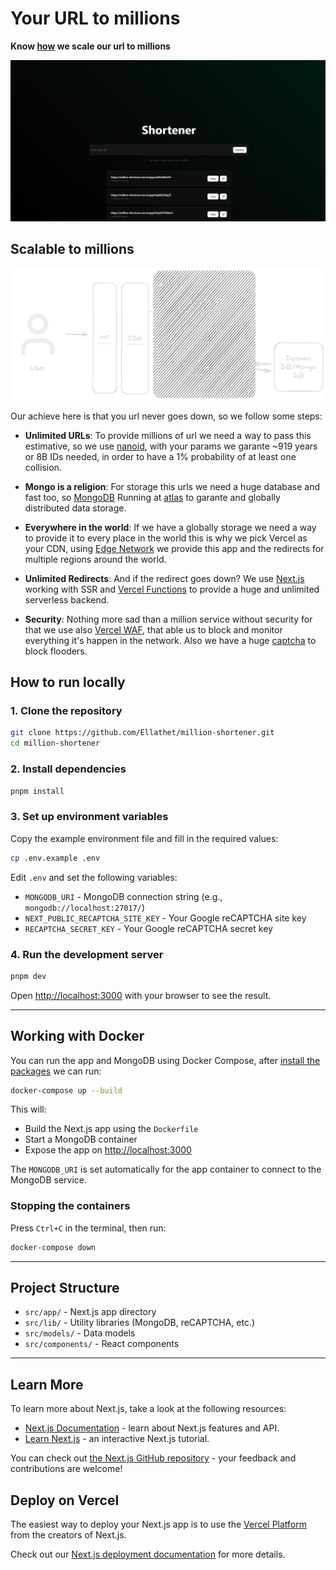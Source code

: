 # Your URL to millions
**Know [how](#scalable-way) we scale our url to millions**

![alt text](./assets/screenshot.png)

## Scalable to millions

![alt text](./assets/system-design.png)

Our achieve here is that you url never goes down, so we follow some steps:

- **Unlimited URLs**: To provide millions of url we need a way to pass this estimative, so we use [nanoid](https://github.com/ai/nanoid), with your params we garante ~919 years or 8B IDs needed, in order to have a 1% probability of at least one collision.

- **Mongo is a religion**: For storage this urls we need a huge database and fast too, so [MongoDB](https://www.mongodb.com/) Running at [atlas](https://www.mongodb.com/products/platform/atlas-database) to garante and globally distributed data storage.

- **Everywhere in the world**: If we have a globally storage we need a way to provide it to every place in the world this is why we pick Vercel as your CDN, using [Edge Network](https://vercel.com/docs/edge-network) we provide this app and the redirects for multiple regions around the world.

- **Unlimited Redirects**: And if the redirect goes down? We use [Next.js](https://nextjs.org/) working with SSR and [Vercel Functions](https://vercel.com/docs/functions) to provide a huge and unlimited serverless backend.

- **Security**: Nothing more sad than a million service without security for that we use also [Vercel WAF](https://vercel.com/docs/vercel-firewall/vercel-waf), that able us to block and monitor everything it's happen in the network. Also we have a huge [captcha](https://developers.google.com/recaptcha?hl=pt-br) to block flooders. 

## How to run locally

### 1. Clone the repository

```bash
git clone https://github.com/Ellathet/million-shortener.git
cd million-shortener
```

### 2. Install dependencies

```bash
pnpm install
```

### 3. Set up environment variables

Copy the example environment file and fill in the required values:

```bash
cp .env.example .env
```

Edit `.env` and set the following variables:

- `MONGODB_URI` - MongoDB connection string (e.g., `mongodb://localhost:27017/`)
- `NEXT_PUBLIC_RECAPTCHA_SITE_KEY` - Your Google reCAPTCHA site key
- `RECAPTCHA_SECRET_KEY` - Your Google reCAPTCHA secret key

### 4. Run the development server

```bash
pnpm dev
```

Open [http://localhost:3000](http://localhost:3000) with your browser to see the result.

---

## Working with Docker

You can run the app and MongoDB using Docker Compose, after [install the packages](#2.-install-dependencies) we can run:

```bash
docker-compose up --build
```

This will:
- Build the Next.js app using the `Dockerfile`
- Start a MongoDB container
- Expose the app on [http://localhost:3000](http://localhost:3000)

The `MONGODB_URI` is set automatically for the app container to connect to the MongoDB service.

### Stopping the containers

Press `Ctrl+C` in the terminal, then run:

```bash
docker-compose down
```

---

## Project Structure

- `src/app/` - Next.js app directory
- `src/lib/` - Utility libraries (MongoDB, reCAPTCHA, etc.)
- `src/models/` - Data models
- `src/components/` - React components

---

## Learn More

To learn more about Next.js, take a look at the following resources:

- [Next.js Documentation](https://nextjs.org/docs) - learn about Next.js features and API.
- [Learn Next.js](https://nextjs.org/learn) - an interactive Next.js tutorial.

You can check out [the Next.js GitHub repository](https://github.com/vercel/next.js) - your feedback and contributions are welcome!

## Deploy on Vercel

The easiest way to deploy your Next.js app is to use the [Vercel Platform](https://vercel.com/new?utm_medium=default-template&filter=next.js&utm_source=create-next-app&utm_campaign=create-next-app-readme) from the creators of Next.js.

Check out our [Next.js deployment documentation](https://nextjs.org/docs/app/building-your-application/deploying) for more details.